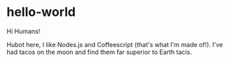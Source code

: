 # hello-world

Hi Humans!

Hubot here, I like Nodes.js and Coffeescript (that's what I'm made of!).
I've had tacos on the moon and find them far superior to Earth tacis.
